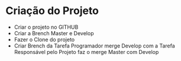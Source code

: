# Criação do Projeto
- Criar o projeto no GITHUB
- Criar a Brench Master e Develop
- Fazer o Clone do projeto
- Criar Brench da Tarefa
	Programador merge Develop com a Tarefa
	Responsável pelo Projeto faz o merge Master com Develop

